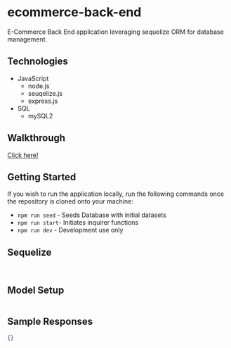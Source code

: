 # ecommerce-back-end

E-Commerce Back End application leveraging sequelize ORM for database management.

## Technologies

- JavaScript
  - node.js
  - seuqelize.js
  - express.js
- SQL
  - mySQL2

## Walkthrough

[Click here!](https://drive.google.com/drive/u/0/folders/1OO1VkR3U08GcsNQ6SOCMNEEjKCUQoCOl)

## Getting Started

If you wish to run the application locally, run the following commands once the repository is cloned onto your machine:

- `npm run seed` - Seeds Database with initial datasets
- `npm run start`- Initiates inquirer functions
- `npm run dev` - Development use only

## Sequelize

```javascript

```

```javascript

```

## Model Setup

```javascript

```

## Sample Responses

```json
{}
```

